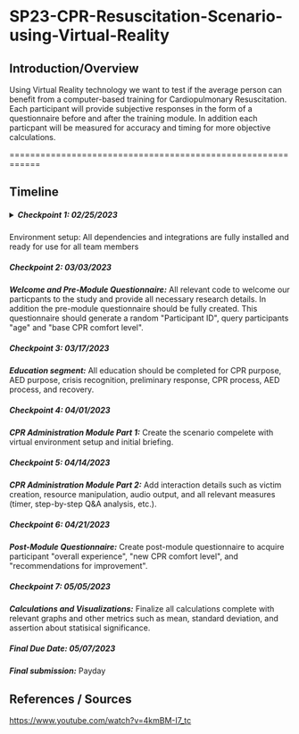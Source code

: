 # SP23-CPR-Resuscitation-Scenario-using-Virtual-Reality

## Introduction/Overview
Using Virtual Reality technology we want to test if the average person can benefit from a computer-based training for Cardiopulmonary Resuscitation. Each participant will provide subjective responses in the form of a questionnaire before and after the training module. In addition each particpant will be measured for accuracy and timing for more objective calculations.

============================================================
## Timeline
##### <details><summary>Checkpoint 1: 02/25/2023</summary>
Environment setup:
All dependencies and integrations are fully installed and ready for use for all team members
</details>

##### Checkpoint 2: 03/03/2023
***Welcome and Pre-Module Questionnaire:***
All relevant code to welcome our particpants to the study and provide all necessary research details. In addition the pre-module questionnaire should be fully created. This questionnaire should generate a random "Participant ID", query participants "age" and "base CPR comfort level".

##### Checkpoint 3: 03/17/2023
***Education segment:***
All education should be completed for CPR purpose, AED purpose, crisis recognition, preliminary response, CPR process, AED process, and recovery.

##### Checkpoint 4: 04/01/2023
***CPR Administration Module Part 1:***
Create the scenario compelete with virtual environment setup and initial briefing.

##### Checkpoint 5: 04/14/2023
***CPR Administration Module Part 2:***
Add interaction details such as victim creation, resource manipulation, audio output, and all relevant measures (timer, step-by-step Q&A analysis, etc.).

##### Checkpoint 6: 04/21/2023
***Post-Module Questionnaire:***
Create post-module questionnaire to acquire participant "overall experience", "new CPR comfort level", and "recommendations for improvement".

##### Checkpoint 7: 05/05/2023
***Calculations and Visualizations:***
Finalize all calculations complete with relevant graphs and other metrics such as mean, standard deviation, and assertion about statisical significance.

##### Final Due Date: 05/07/2023
***Final submission:***
Payday

## References / Sources
https://www.youtube.com/watch?v=4kmBM-I7_tc

